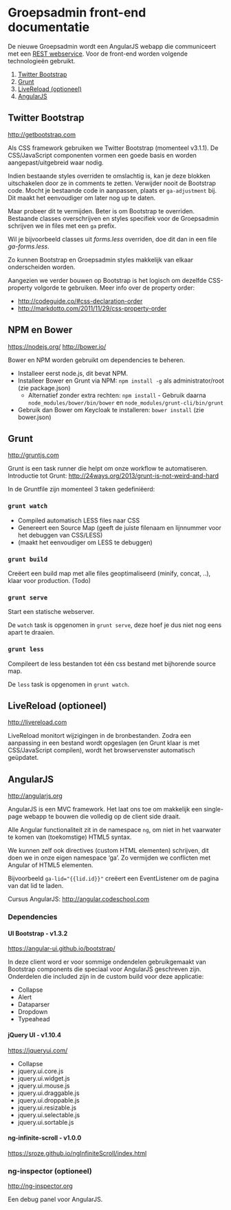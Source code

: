 # Groepsadmin front-end documentatie

De nieuwe Groepsadmin wordt een AngularJS webapp die communiceert met een [REST webservice](https://github.com/ScoutsGidsenVL/groepsadmin-client/blob/master/docs/api.md). Voor de front-end worden volgende technologieën gebruikt.

1. [Twitter Bootstrap](#twitter-bootstrap)
2. [Grunt](#grunt)
3. [LiveReload (optioneel)](#livereload-optioneel)
4. [AngularJS](#angularjs)



## Twitter Bootstrap

<http://getbootstrap.com>

Als CSS framework gebruiken we Twitter Bootstrap (momenteel v3.1.1). De CSS/JavaScript componenten vormen een goede basis en worden aangepast/uitgebreid waar nodig.

Indien bestaande styles overriden te omslachtig is, kan je deze blokken uitschakelen door ze in comments te zetten. Verwijder nooit de Bootstrap code. Mocht je bestaande code in aanpassen, plaats er `ga-adjustment` bij. Dit maakt het eenvoudiger om later nog up te daten.

Maar probeer dit te vermijden. Beter is om Bootstrap te overriden. Bestaande classes overschrijven en styles specifiek voor de Groepsadmin schrijven we in files met een `ga` prefix.

Wil je bijvoorbeeld classes uit *forms.less* overriden, doe dit dan in een file *ga-forms.less*.

Zo kunnen Bootstrap en Groepsadmin styles makkelijk van elkaar onderscheiden worden.

Aangezien we verder bouwen op Bootstrap is het logisch om dezelfde CSS-property volgorde te gebruiken.
Meer info over de property order:

* <http://codeguide.co/#css-declaration-order>
* <http://markdotto.com/2011/11/29/css-property-order>



## NPM en Bower

<https://nodejs.org/>
<http://bower.io/>

Bower en NPM worden gebruikt om dependencies te beheren.

* Installeer eerst node.js, dit bevat NPM.
* Installeer Bower en Grunt via NPM: `npm install -g` als administrator/root (zie package.json)
  * Alternatief zonder extra rechten: `npm install` - Gebruik daarna `node_modules/bower/bin/bower` en `node_modules/grunt-cli/bin/grunt`
* Gebruik dan Bower om Keycloak te installeren: `bower install` (zie bower.json)


## Grunt

<http://gruntjs.com>

Grunt is een task runner die helpt om onze workflow te automatiseren.
Introductie tot Grunt: <http://24ways.org/2013/grunt-is-not-weird-and-hard>

In de Gruntfile zijn momenteel 3 taken gedefiniëerd:


### `grunt watch`

* Compiled automatisch LESS files naar CSS
* Genereert een Source Map (geeft de juiste filenaam en lijnnummer voor het debuggen van CSS/LESS)
* (maakt het eenvoudiger om LESS te debuggen)

### `grunt build`

Creëert een build map met alle files geoptimaliseerd (minify, concat, ..), klaar voor production. (Todo)

### `grunt serve`

Start een statische webserver.

De `watch` task is opgenomen in `grunt serve`, deze hoef je dus niet nog eens apart te draaien.

### `grunt less`

Compileert de less bestanden tot één css bestand met bijhorende source map.

De `less` task is opgenomen in `grunt watch`.



## LiveReload (optioneel)

<http://livereload.com>

LiveReload monitort wijzigingen in de bronbestanden. Zodra een aanpassing in een bestand wordt opgeslagen (en Grunt klaar is met CSS/JavaScript compilen), wordt het browservenster automatisch geüpdatet.



## AngularJS

<http://angularjs.org>

AngularJS is een MVC framework. Het laat ons toe om makkelijk een single-page webapp te bouwen die volledig op de client side draait.

Alle Angular functionaliteit zit in de namespace `ng`, om niet in het vaarwater te komen van (toekomstige) HTML5 syntax.

We kunnen zelf ook directives (custom HTML elementen) schrijven, dit doen we in onze eigen namespace ‘ga’. Zo vermijden we conflicten met Angular of HTML5 elementen.

Bijvoorbeeld `ga-lid="{{lid.id}}"` creëert een EventListener om de pagina van dat lid te laden.

Cursus AngularJS: <http://angular.codeschool.com>

### Dependencies
#### UI Bootstrap - v1.3.2

<https://angular-ui.github.io/bootstrap/>

In deze client word er voor sommige ondendelen gebruikgemaakt van Bootstrap components die speciaal voor AngularJS geschreven zijn.
Onderdelen die included zijn in de custom build voor deze applicatie:
* Collapse
* Alert
* Dataparser
* Dropdown
* Typeahead

#### jQuery UI - v1.10.4

<https://jqueryui.com/>

* Collapse
* jquery.ui.core.js
* jquery.ui.widget.js
* jquery.ui.mouse.js
* jquery.ui.draggable.js
* jquery.ui.droppable.js
* jquery.ui.resizable.js
* jquery.ui.selectable.js 
* jquery.ui.sortable.js

#### ng-infinite-scroll - v1.0.0

<https://sroze.github.io/ngInfiniteScroll/index.html>

### ng-inspector (optioneel)

<http://ng-inspector.org>

Een debug panel voor AngularJS.
